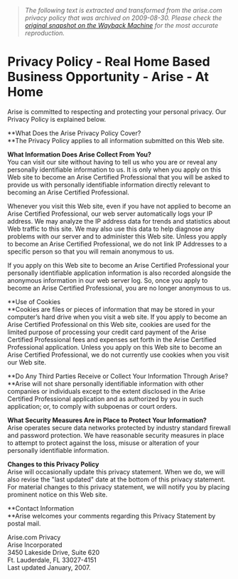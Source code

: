 > *The following text is extracted and transformed from the arise.com privacy policy that was archived on 2009-08-30. Please check the [original snapshot on the Wayback Machine](https://web.archive.org/web/20090830215439id_/http%3A//www.arise.com/Content/privacy-policy.asp) for the most accurate reproduction.*

# Privacy Policy - Real Home Based Business Opportunity - Arise - At Home

Arise is committed to respecting and protecting your personal privacy. Our Privacy Policy is explained below. 

**What Does the Arise Privacy Policy Cover?  
**The Privacy Policy applies to all information submitted on this Web site.

**What Information Does Arise Collect From You?**  
You can visit our site without having to tell us who you are or reveal any personally identifiable information to us. It is only when you apply on this Web site to become an Arise Certified Professional that you will be asked to provide us with personally identifiable information directly relevant to becoming an Arise Certified Professional.

Whenever you visit this Web site, even if you have not applied to become an Arise Certified Professional, our web server automatically logs your IP address. We may analyze the IP address data for trends and statistics about Web traffic to this site. We may also use this data to help diagnose any problems with our server and to administer this Web site. Unless you apply to become an Arise Certified Professional, we do not link IP Addresses to a specific person so that you will remain anonymous to us. 

If you apply on this Web site to become an Arise Certified Professional your personally identifiable application information is also recorded alongside the anonymous information in our web server log. So, once you apply to become an Arise Certified Professional, you are no longer anonymous to us. 

**Use of Cookies  
**Cookies are files or pieces of information that may be stored in your computer’s hard drive when you visit a web site. If you apply to become an Arise Certified Professional on this Web site, cookies are used for the limited purpose of processing your credit card payment of the Arise Certified Professional fees and expenses set forth in the Arise Certified Professional application. Unless you apply on this Web site to become an Arise Certified Professional, we do not currently use cookies when you visit our Web site.

**Do Any Third Parties Receive or Collect Your Information Through Arise?  
**Arise will not share personally identifiable information with other companies or individuals except to the extent disclosed in the Arise Certified Professional application and as authorized by you in such application; or, to comply with subpoenas or court orders.

**What Security Measures Are in Place to Protect Your Information?**  
Arise operates secure data networks protected by industry standard firewall and password protection. We have reasonable security measures in place to attempt to protect against the loss, misuse or alteration of your personally identifiable information.

**Changes to this Privacy Policy**  
Arise will occasionally update this privacy statement. When we do, we will also revise the "last updated" date at the bottom of this privacy statement. For material changes to this privacy statement, we will notify you by placing prominent notice on this Web site.

**Contact Information  
**Arise welcomes your comments regarding this Privacy Statement by postal mail.

Arise.com Privacy  
Arise Incorporated  
3450 Lakeside Drive, Suite 620  
Ft. Lauderdale, FL 33027-4151  
Last updated January, 2007.
